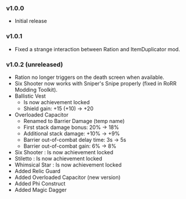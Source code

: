 ### v1.0.0
* Initial release

### v1.0.1
* Fixed a strange interaction between Ration and ItemDuplicator mod.

### v1.0.2 (unreleased)
* Ration no longer triggers on the death screen when available.
* Six Shooter now works with Sniper's Snipe properly (fixed in RoRR Modding Toolkit).
* Ballistic Vest
    * Is now achievement locked
    * Shield gain: +15 (+10) -> +20
* Overloaded Capacitor
    * Renamed to Barrier Damage (temp name)
    * First stack damage bonus: 20% -> 18%
    * Additional stack damage: +10% -> +9%
    * Barrier out-of-combat delay time: 3s -> 5s
    * Barrier out-of-combat gain: 6% -> 8%
* Six Shooter : Is now achievement locked
* Stiletto : Is now achievement locked
* Whimsical Star : Is now achievement locked
* Added Relic Guard
* Added Overloaded Capacitor (new version)
* Added Phi Construct
* Added Magic Dagger